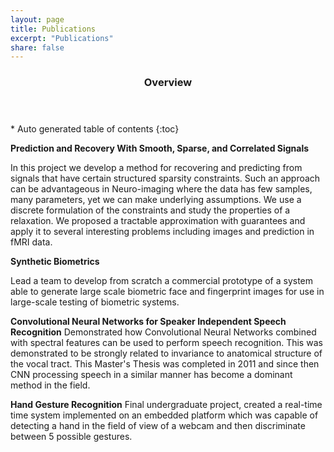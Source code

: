 ```yaml
---
layout: page
title: Publications
excerpt: "Publications"
share: false
---
```


<section id="table-of-contents" class="toc">
  <header>
    <h3>Overview</h3>
  </header>
<div id="drawer" markdown="1">
*  Auto generated table of contents
{:toc}
</div>
</section><!-- /#table-of-contents -->

**Prediction and Recovery With Smooth, Sparse, and Correlated Signals**

In this project we develop a method for recovering and predicting from signals that have certain structured sparsity  constraints. Such an approach can be advantageous in Neuro-imaging where the data has few samples, many parameters, yet we can make underlying assumptions. We use a discrete formulation of the constraints and study the properties of a relaxation. We proposed a tractable approximation with guarantees and apply it to several interesting problems including images and prediction in fMRI data.  

**Synthetic Biometrics**

Lead a team to develop from scratch a commercial prototype of a system able to generate large scale biometric face and fingerprint images for use in large-scale testing of biometric systems.

**Convolutional Neural Networks for Speaker Independent Speech Recognition**
Demonstrated how Convolutional Neural Networks combined with spectral features can be used to perform speech recognition. This was demonstrated to be strongly related to invariance to anatomical structure of the vocal tract. This Master's Thesis was completed in 2011 and since then CNN processing speech in a similar manner has become a dominant method in the field.    

**Hand Gesture Recognition**
Final undergraduate project, created a real-time time system implemented on an embedded platform which was capable of detecting a hand in the field of view of a webcam and then discriminate between 5 possible gestures. 
